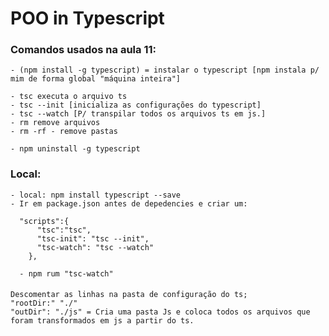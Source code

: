 # POO in Typescript 

### Comandos usados na aula 11: 
    - (npm install -g typescript) = instalar o typescript [npm instala p/ mim de forma global "máquina inteira"]

    - tsc executa o arquivo ts
    - tsc --init [inicializa as configurações do typescript]
    - tsc --watch [P/ transpilar todos os arquivos ts em js.]
    - rm remove arquivos
    - rm -rf - remove pastas

    - npm uninstall -g typescript
### Local: 
    - local: npm install typescript --save
    - Ir em package.json antes de depedencies e criar um: 

      "scripts":{
          "tsc":"tsc",
          "tsc-init": "tsc --init",
          "tsc-watch": "tsc --watch"
        },
        
      - npm rum "tsc-watch"

#### 

    Descomentar as linhas na pasta de configuração do ts;
    "rootDir:" "./"
    "outDir": "./js" = Cria uma pasta Js e coloca todos os arquivos que foram transformados em js a partir do ts.
